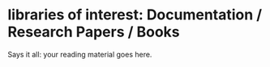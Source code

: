 libraries of interest: Documentation / Research Papers / Books
==============================================================

Says it all: your reading material goes here.
